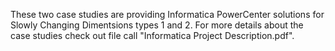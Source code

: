 These two case studies are providing Informatica PowerCenter solutions for Slowly Changing Dimentsions types 1 and 2.
For more details about the case studies check out file call "Informatica Project Description.pdf".